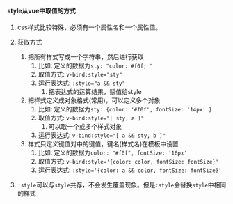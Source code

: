 
#### style从vue中取值的方式

1. css样式比较特殊，必须有一个属性名和一个属性值。


2. 获取方式
   1) 把所有样式写成一个字符串，然后进行获取
      1) 比如: 定义的数据为`sty: "color: #f0f; "`
      2) 取值方式: `v-bind:style="sty"`
      3) 运行表达式: `:style="a && sty"`
         1) 把表达式的运算结果，赋值给style
   2) 把样式定义成对象格式(常用)，可以定义多个对象
      1) 比如: 定义的数据为`sty: {color: '#f0f', fontSize: '14px' }`
      2) 取值方式: `v-bind:style="[ sty, a ]"`
         1) 可以取一个或多个样式对象
      3) 运行表达式: `v-bind:style="[ a && sty, b ]"`
   3) 样式只定义键值对中的键值，键名(样式名)在模板中设置
      1) 比如: 定义的数据为`color: "#f0f", fontSize: '16px'`
      2) 取值方式: `v-bind:style='{color: color, fontSize: fontSize}'`
      3) 运行表达式: `:style='{color: a && color, fontSize: fontSize}'`
      

3. `:style`可以与`style`共存，不会发生覆盖现象。但是`:style`会替换`style`中相同的样式




